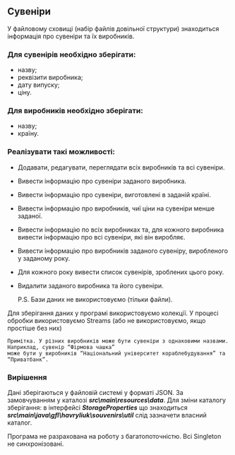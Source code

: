 
## Сувеніри
У файловому сховищі (набір файлів довільної структури) знаходиться
інформація про сувеніри та їх виробників.
### Для сувенірів необхідно зберігати:
- назву;
- реквізити виробника;
- дату випуску;
- ціну.
### Для виробників необхідно зберігати:
- назву;
- країну.
### Реалізувати такі можливості:
- Додавати, редагувати, переглядати всіх виробників та всі сувеніри.
- Вивести інформацію про сувеніри заданого виробника.
- Вивести інформацію про сувеніри, виготовлені в заданій країні.
- Вивести інформацію про виробників, чиї ціни на сувеніри менше заданої.
- Вивести інформацію по всіх виробниках та, для кожного виробника вивести інформацію
про всі сувеніри, які він виробляє.
- Вивести інформацію про виробників заданого сувеніру, виробленого у заданому року.
- Для кожного року вивести список сувенірів, зроблених цього року.
- Видалити заданого виробника та його сувеніри.


    P.S. Бази даних не використовуємо (тільки файли).

Для зберігання даних у програмі використовуємо колекції. У процесі обробки
використовуємо Streams (або не використовуємо, якщо простіше без них)

    Примітка. У різних виробників може бути сувеніри з однаковими назвами. Наприклад, сувенір “Фірмова чашка” 
    може бути у виробників “Національний університет кораблебудування” та “Приватбанк”.




### Вирішення
Дані зберігаються у файловій системі у форматі JSON. За замовчуванням у каталозі ***src\main\resources\data***. 
Для зміни каталогу зберігання: в інтерфейсі ***StorageProperties***  що знаходиться 
***src\main\java\gfl\havryliuk\souvenirs\util*** слід зазначети власний каталог.

Програма не разрахована на роботу з багатопоточністю. Всі Singleton не синхронізовані. 


